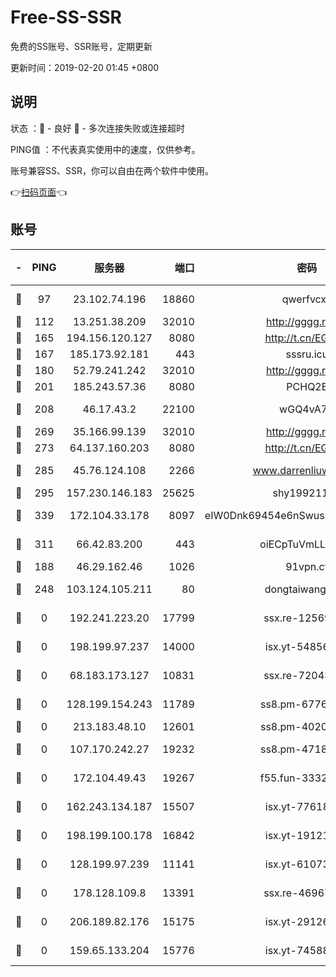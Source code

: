 # Free-SS-SSR

免费的SS账号、SSR账号，定期更新

更新时间：2019-02-20 01:45 +0800

## 说明

状态     ：🙂 - 良好 🙁 - 多次连接失败或连接超时

PING值   ：不代表真实使用中的速度，仅供参考。

账号兼容SS、SSR，你可以自由在两个软件中使用。

👉[扫码页面](https://liesauer.github.io/free-ss-ssr.github.io/)👈

## 账号

|-|PING|服务器|端口|密码|加密方式|区域|
|:----:|:----:|:-----:|-----:|:----:|:----:|:----:|
|🙂|97|23.102.74.196|18860|qwerfvcxz|aes-256-gcm|JP|
|🙂|112|13.251.38.209|32010|http://gggg.rocks|chacha20|SG|
|🙂|165|194.156.120.127|8080|http://t.cn/EGJIyrl|rc4-md5|RU|
|🙂|167|185.173.92.181|443|sssru.icu|rc4-md5|RU|
|🙂|180|52.79.241.242|32010|http://gggg.rocks|chacha20|KR|
|🙂|201|185.243.57.36|8080|PCHQ2E|rc4-md5|US|
|🙂|208|46.17.43.2|22100|wGQ4vA7D|aes-256-gcm|RU|
|🙂|269|35.166.99.139|32010|http://gggg.rocks|chacha20|US|
|🙂|273|64.137.160.203|8080|http://t.cn/EGJIyrl|rc4-md5|CA|
|🙂|285|45.76.124.108|2266|www.darrenliuwei.com|aes-256-cfb|AU|
|🙂|295|157.230.146.183|25625|shy19921124|rc4-md5|US|
|🙂|339|172.104.33.178|8097|eIW0Dnk69454e6nSwuspv9DmS201tQ0D|aes-256-cfb|SG|
|🙂|311|66.42.83.200|443|oiECpTuVmLLxk4Ts|aes-256-cfb|US|
|🙁|188|46.29.162.46|1026|91vpn.cf|rc4-md5|RU|
|🙁|248|103.124.105.211|80|dongtaiwang.com|aes-256-cfb|US|
|🙁|0|192.241.223.20|17799|ssx.re-12569451|aes-256-cfb|US|
|🙁|0|198.199.97.237|14000|isx.yt-54856932|aes-256-cfb|US|
|🙁|0|68.183.173.127|10831|ssx.re-72043236|aes-256-cfb|US|
|🙁|0|128.199.154.243|11789|ss8.pm-67760833|aes-256-cfb|SG|
|🙁|0|213.183.48.10|12601|ss8.pm-40202630|rc4-md5|RU|
|🙁|0|107.170.242.27|19232|ss8.pm-47184551|aes-256-cfb|US|
|🙁|0|172.104.49.43|19267|f55.fun-33324216|aes-256-cfb|SG|
|🙁|0|162.243.134.187|15507|isx.yt-77618718|aes-256-cfb|US|
|🙁|0|198.199.100.178|16842|isx.yt-19121084|aes-256-cfb|US|
|🙁|0|128.199.97.239|11141|isx.yt-61073883|aes-256-cfb|SG|
|🙁|0|178.128.109.8|13391|ssx.re-46967706|aes-256-cfb|SG|
|🙁|0|206.189.82.176|15175|isx.yt-29126697|aes-256-cfb|SG|
|🙁|0|159.65.133.204|15776|isx.yt-74588926|aes-256-cfb|SG|
